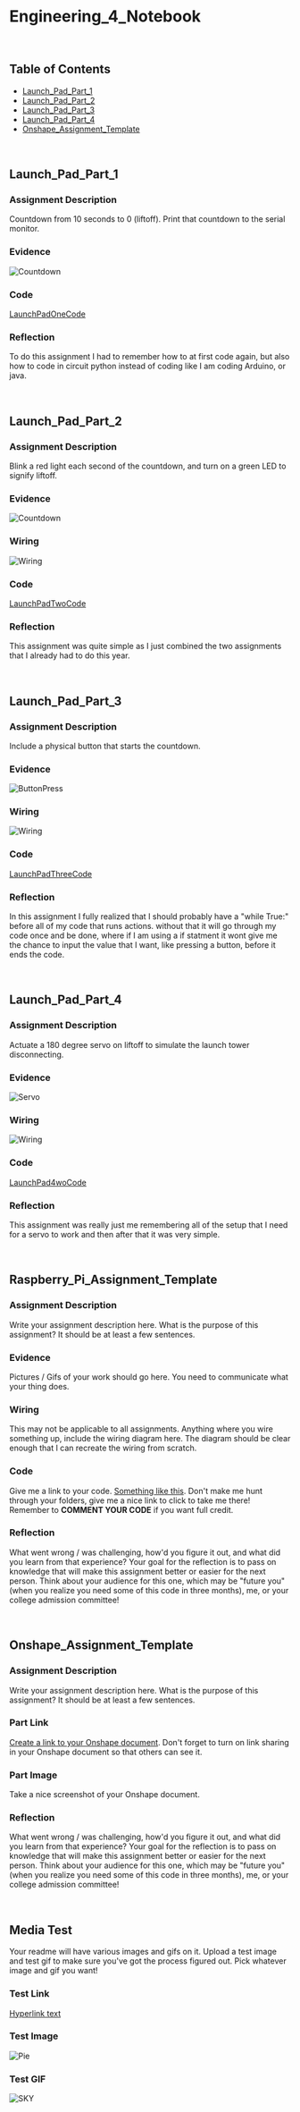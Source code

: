# Engineering_4_Notebook

&nbsp;

## Table of Contents
* [Launch_Pad_Part_1](#Launch_Pad_Part_1)
* [Launch_Pad_Part_2](#Launch_Pad_Part_2)
* [Launch_Pad_Part_3](#Launch_Pad_Part_3)
* [Launch_Pad_Part_4](#Launch_Pad_Part_4)
* [Onshape_Assignment_Template](#onshape_assignment_template)

&nbsp;

## Launch_Pad_Part_1

### Assignment Description

Countdown from 10 seconds to 0 (liftoff). Print that countdown to the serial monitor.

### Evidence

![Countdown](images/Launch1Gif.gif)

### Code
[LaunchPadOneCode](raspberry-pi/Launch1CODE)

### Reflection

To do this assignment I had to remember how to at first code again, but also how to code in circuit python instead of coding like I am coding Arduino, or java.

&nbsp;

## Launch_Pad_Part_2

### Assignment Description

Blink a red light each second of the countdown, and turn on a green LED to signify liftoff.

### Evidence

![Countdown](images/LaunchPad2gif.gif)

### Wiring

![Wiring](images/LaunchPad2Wiring.png)

### Code
[LaunchPadTwoCode](raspberry-pi/Launch_Pad_Part_2.py)

### Reflection

This assignment was quite simple as I just combined the two assignments that I already had to do this year.

&nbsp;

## Launch_Pad_Part_3

### Assignment Description

Include a physical button that starts the countdown. 

### Evidence 

![ButtonPress](images/LaunchPad3gif.gif)

### Wiring

![Wiring](images/LaunchPad3Wiring.png)

### Code

[LaunchPadThreeCode](raspberry-pi/Launch_Pad_Part_3.py)

### Reflection

In this assignment I fully realized that I should probably have a "while True:" before all of my code that runs actions. without that it will go through my code once and be done, where if I am using a if statment it wont give me the chance to input the value that I want, like pressing a button, before it ends the code.

&nbsp;

## Launch_Pad_Part_4

### Assignment Description

Actuate a 180 degree servo on liftoff to simulate the launch tower disconnecting.

### Evidence

![Servo](images/LaunchPad4gif.gif)

### Wiring

![Wiring](images/LaunchPad4Wiring.png)

### Code
[LaunchPad4woCode](raspberry-pi/Launch_Pad_Part_4.py)

### Reflection

This assignment was really just me remembering all of the setup that I need for a servo to work and then after that it was very simple.

&nbsp;


## Raspberry_Pi_Assignment_Template

### Assignment Description

Write your assignment description here. What is the purpose of this assignment? It should be at least a few sentences.

### Evidence 

Pictures / Gifs of your work should go here. You need to communicate what your thing does. 

### Wiring

This may not be applicable to all assignments. Anything where you wire something up, include the wiring diagram here. The diagram should be clear enough that I can recreate the wiring from scratch. 

### Code
Give me a link to your code. [Something like this](https://github.com/millerm22/Engineering_4_Notebook/blob/main/Raspberry_Pi/hello_world.py). Don't make me hunt through your folders, give me a nice link to click to take me there! Remember to **COMMENT YOUR CODE** if you want full credit. 

### Reflection

What went wrong / was challenging, how'd you figure it out, and what did you learn from that experience? Your goal for the reflection is to pass on knowledge that will make this assignment better or easier for the next person. Think about your audience for this one, which may be "future you" (when you realize you need some of this code in three months), me, or your college admission committee!

&nbsp;

## Onshape_Assignment_Template

### Assignment Description

Write your assignment description here. What is the purpose of this assignment? It should be at least a few sentences.

### Part Link 

[Create a link to your Onshape document](https://cvilleschools.onshape.com/documents/003e413cee57f7ccccaa15c2/w/ea71050bb283bf3bf088c96c/e/c85ae532263d3b551e1795d0?renderMode=0&uiState=62d9b9d7883c4f335ec42021). Don't forget to turn on link sharing in your Onshape document so that others can see it. 

### Part Image

Take a nice screenshot of your Onshape document. 

### Reflection

What went wrong / was challenging, how'd you figure it out, and what did you learn from that experience? Your goal for the reflection is to pass on knowledge that will make this assignment better or easier for the next person. Think about your audience for this one, which may be "future you" (when you realize you need some of this code in three months), me, or your college admission committee!

&nbsp;

## Media Test

Your readme will have various images and gifs on it. Upload a test image and test gif to make sure you've got the process figured out. Pick whatever image and gif you want!

### Test Link
[Hyperlink text](raspberry-pi/test.py)

### Test Image
![Pie](images/Pie.png)

### Test GIF
![SKY](images/Sky_gifs.gif)
